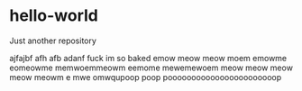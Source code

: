 # hello-world
Just another repository

ajfajbf
afh afb
adanf
fuck im so baked
emow
meow
meow
moem
emowme
eomeowme
memwoemmeowm
eemome
mewemewoem
meow
meow
meow
meow
meowm
e
mwe
omwqupoop
poop
pooooooooooooooooooooooop
